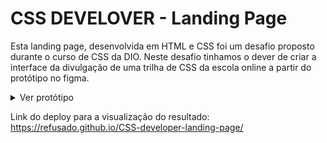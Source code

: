 # CSS DEVELOVER - Landing Page

Esta landing page, desenvolvida em HTML e CSS foi um desafio proposto durante o curso de CSS da DIO. Neste desafio tinhamos o dever de criar a interface da divulgação de uma trilha de CSS da escola online a partir do protótipo no figma.

<details>
    <summary>Ver protótipo</summary>
    <img src='https://user-images.githubusercontent.com/55519539/183538055-6cce606c-7d1d-4d15-a4be-ffeb5b37c956.png'/>
</details>

Link do deploy para a visualização do resultado: https://refusado.github.io/CSS-developer-landing-page/
